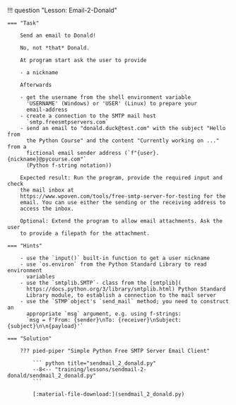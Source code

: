 !!! question "Lesson: Email-2-Donald"

    === "Task"

        Send an email to Donald!

        No, not *that* Donald.

        At program start ask the user to provide

        - a nickname

        Afterwards

        - get the username from the shell environment variable
          'USERNAME' (Windows) or 'USER' (Linux) to prepare your
          email-address
        - create a connection to the SMTP mail host
          `smtp.freesmtpservers.com`
        - send an email to "donald.duck@test.com" with the subject "Hello from
          the Python Course" and the content "Currently working on ..." from a
          fictional email sender address (`f"{user}.{nickname}@pycourse.com"`
          (Python f-string notation))

        Expected result: Run the program, provide the required input and check
        the mail inbox at
        https://www.wpoven.com/tools/free-smtp-server-for-testing for the
        email. You can use either the sending or the receiving address to
        access the inbox.

        Optional: Extend the program to allow email attachments. Ask the user
        to provide a filepath for the attachment.

    === "Hints"

        - use the `input()` built-in function to get a user nickname
        - use `os.environ` from the Python Standard Library to read environment
          variables
        - use the `smtplib.SMTP`- class from the [smtplib](
          https://docs.python.org/3/library/smtplib.html) Python Standard
          Library module, to establish a connection to the mail server
        - use the `STMP`object's `send_mail` method; you need to construct an
          appropriate `msg` argument, e.g. using f-strings:
          `msg = f'From: {sender}\nTo: {receiver}\nSubject: {subject}\n\n{payload}'`

    === "Solution"

        ??? pied-piper "Simple Python Free SMTP Server Email Client"

            ``` python title="sendmail_2_donald.py"
            --8<-- "training/lessons/sendmail-2-donald/sendmail_2_donald.py"
            ```

            [:material-file-download:](sendmail_2_donald.py)
